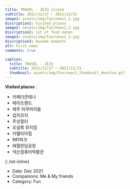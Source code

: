 ```yaml
---
title: TRAVEL - JEJU island
subtitle: 2021/12/27 ~ 2021/12/31
image1: assets/img/fun/news1_1.jpg
discription1: Visited places
image2: assets/img/fun/news1_2.jpg
discription2: ist of food eaten
image3: assets/img/fun/news1_3.jpg
discription3: Awsome moments
alt: First news
comments: true

caption:
  title: TRAVEL - JEJU
  subtitle: 2021/12/27 ~ 2021/12/31
  thumbnail: assets/img/fun/news1_thumbnail_desolve.gif
---
```

**Visited places** : <br>
- 카페더콘테나
- 메이즈랜드
- 제주 아쿠아리움
- 섭지코지
- 주상절리
- 오설록 뮤지엄
- 카멜리아힐
- 981파크
- 애월한담공원
- 넥슨컴퓨터박물관


{:.list-inline}
- Date: Dec 2021
- Companions: Me & My friends
- Category: Fun
